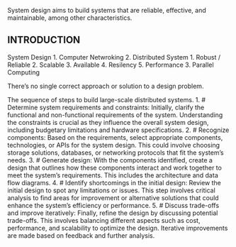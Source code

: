 System design aims to build systems that are reliable, effective, and maintainable, among other characteristics.

## INTRODUCTION

System Design 
    1. Computer Netwroking 
    2. Distributed System
        1. Robust / Reliable
        2. Scalable
        3. Available
        4. Resilency
        5. Performance
    3. Parallel Computing

There’s no single correct approach or solution to a design problem.

The sequence of steps to build large-scale distributed systems.
    1. # Determine system requirements and constraints: Initially, clarify the functional and non-functional requirements of the system. Understanding the constraints is crucial as they influence the overall system design, including budgetary limitations and hardware specifications.
    2. # Recognize components: Based on the requirements, select appropriate components, technologies, or APIs for the system design. This could involve choosing storage solutions, databases, or networking protocols that fit the system’s needs.
    3. # Generate design: With the components identified, create a design that outlines how these components interact and work together to meet the system’s requirements. This includes the architecture and data flow diagrams.
    4. # Identify shortcomings in the initial design: Review the initial design to spot any limitations or issues. This step involves critical analysis to find areas for improvement or alternative solutions that could enhance the system’s efficiency or performance.
    5. # Discuss trade-offs and improve iteratively: Finally, refine the design by discussing potential trade-offs. This involves balancing different aspects such as cost, performance, and scalability to optimize the design. Iterative improvements are made based on feedback and further analysis.


